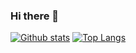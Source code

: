 ### Hi there 👋


[![Github stats](https://github-readme-stats.vercel.app/api?username=By-Ha&show_icons=true&include_all_commits=true)](https://github.com/YourUsername/github-readme-stats) [![Top Langs](https://github-readme-stats.vercel.app/api/top-langs/?username=By-Ha&layout=compact)](https://github.com/YourUsername/github-readme-stats)

<!--
**By-Ha/By-Ha** is a ✨ _special_ ✨ repository because its `README.md` (this file) appears on your GitHub profile.

Here are some ideas to get you started:

- 🔭 I’m currently working on ...
- 🌱 I’m currently learning ...
- 👯 I’m looking to collaborate on ...
- 🤔 I’m looking for help with ...
- 💬 Ask me about ...
- 📫 How to reach me: ...
- 😄 Pronouns: ...
- ⚡ Fun fact: ...
-->
